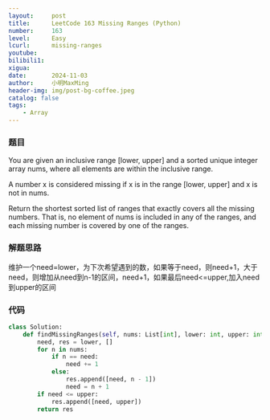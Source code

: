 ```yaml
---
layout:     post
title:      LeetCode 163 Missing Ranges (Python)
number:     163
level:      Easy
lcurl:      missing-ranges
youtube:    
bilibili1:  
xigua:      
date:       2024-11-03
author:     小明MaxMing
header-img: img/post-bg-coffee.jpeg
catalog: false
tags:
    - Array
---
```


### 题目

You are given an inclusive range [lower, upper] and a sorted unique integer array nums, where all elements are within the inclusive range.

A number x is considered missing if x is in the range [lower, upper] and x is not in nums.

Return the shortest sorted list of ranges that exactly covers all the missing numbers. That is, no element of nums is included in any of the ranges, and each missing number is covered by one of the ranges.

### 解题思路

维护一个need=lower，为下次希望遇到的数，如果等于need，则need+1，大于need，则增加从need到n-1的区间，need+1，如果最后need<=upper,加入need到upper的区间

### 代码
```python
class Solution:
    def findMissingRanges(self, nums: List[int], lower: int, upper: int) -> List[List[int]]:
        need, res = lower, []
        for n in nums:
            if n == need:
                need += 1
            else:
                res.append([need, n - 1])
                need = n + 1
        if need <= upper:
            res.append([need, upper])
        return res
```
